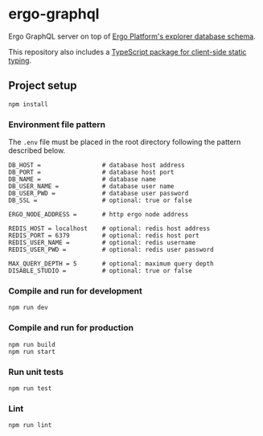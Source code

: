 # ergo-graphql

Ergo GraphQL server on top of [Ergo Platform's explorer database schema](https://github.com/ergoplatform/explorer-backend/blob/master/modules/explorer-core/src/main/resources/db/V9__Schema.sql).

This repository also includes a [TypeScript package for client-side static typing](/packages/ts-types/).

## Project setup

```
npm install
```

### Environment file pattern

The `.env` file must be placed in the root directory following the pattern described below.

```env
DB_HOST =                 # database host address
DB_PORT =                 # database host port
DB_NAME =                 # database name
DB_USER_NAME =            # database user name
DB_USER_PWD =             # database user password
DB_SSL =                  # optional: true or false

ERGO_NODE_ADDRESS =       # http ergo node address

REDIS_HOST = localhost    # optional: redis host address
REDIS_PORT = 6379         # optional: redis host port
REDIS_USER_NAME =         # optional: redis username
REDIS_USER_PWD =          # optional: redis user password

MAX_QUERY_DEPTH = 5       # optional: maximum query depth
DISABLE_STUDIO =          # optional: true or false
```

### Compile and run for development

```
npm run dev
```

### Compile and run for production

```
npm run build
npm run start
```

### Run unit tests

```
npm run test
```

### Lint

```
npm run lint
```
